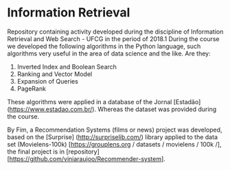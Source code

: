 # Information Retrieval
Repository containing activity developed during the discipline of Information Retrieval and Web Search - UFCG in the period of 2018.1
During the course we developed the following algorithms in the Python language, such algorithms very useful in the area of data science and the like.
Are they:
1. Inverted Index and Boolean Search
2. Ranking and Vector Model
3. Expansion of Queries
4. PageRank

These algorithms were applied in a database of the Jornal [Estadão] (https://www.estadao.com.br/). Whereas the dataset was provided during the course.

By Fim, a Recommendation Systems (films or news) project was developed, based on the [Surprise] (http://surpriselib.com/) library applied to the data set (Movielens-100k) [https://grouplens.org / datasets / movielens / 100k /], the final project is in [repository] [https://github.com/viniaraujoo/Recommender-system].

